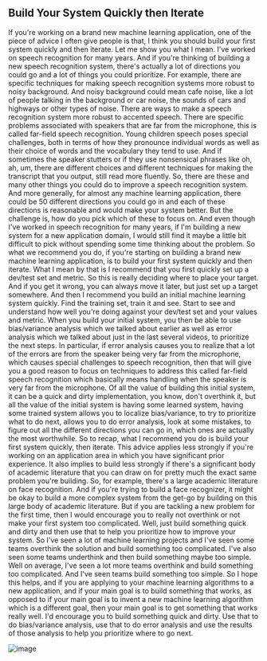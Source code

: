## Build Your System Quickly then Iterate

If you're working on a brand new machine learning application, one of the piece of advice I often give people is that, I think you should build your first system quickly and then iterate. Let me show you what I mean. I've worked on speech recognition for many years. And if you're thinking of building a new speech recognition system, there's actually a lot of directions you could go and a lot of things you could prioritize. For example, there are specific techniques for making speech recognition systems more robust to noisy background. And noisy background could mean cafe noise, like a lot of people talking in the background or car noise, the sounds of cars and highways or other types of noise. There are ways to make a speech recognition system more robust to accented speech. There are specific problems associated with speakers that are far from the microphone, this is called far-field speech recognition. Young children speech poses special challenges, both in terms of how they pronounce individual words as well as their choice of words and the vocabulary they tend to use. And if sometimes the speaker stutters or if they use nonsensical phrases like oh, ah, um, there are different choices and different techniques for making the transcript that you output, still read more fluently. So, there are these and many other things you could do to improve a speech recognition system. And more generally, for almost any machine learning application, there could be 50 different directions you could go in and each of these directions is reasonable and would make your system better. But the challenge is, how do you pick which of these to focus on. And even though I've worked in speech recognition for many years, if I'm building a new system for a new application domain, I would still find it maybe a little bit difficult to pick without spending some time thinking about the problem. So what we recommend you do, if you're starting on building a brand new machine learning application, is to build your first system quickly and then iterate. What I mean by that is I recommend that you first quickly set up a dev/test set and metric. So this is really deciding where to place your target. And if you get it wrong, you can always move it later, but just set up a target somewhere. And then I recommend you build an initial machine learning system quickly. Find the training set, train it and see. Start to see and understand how well you're doing against your dev/test set and your values and metric. When you build your initial system, you then be able to use bias/variance analysis which we talked about earlier as well as error analysis which we talked about just in the last several videos, to prioritize the next steps. In particular, if error analysis causes you to realize that a lot of the errors are from the speaker being very far from the microphone, which causes special challenges to speech recognition, then that will give you a good reason to focus on techniques to address this called far-field speech recognition which basically means handling when the speaker is very far from the microphone. Of all the value of building this initial system, it can be a quick and dirty implementation, you know, don't overthink it, but all the value of the initial system is having some learned system, having some trained system allows you to localize bias/variance, to try to prioritize what to do next, allows you to do error analysis, look at some mistakes, to figure out all the different directions you can go in, which ones are actually the most worthwhile. So to recap, what I recommend you do is build your first system quickly, then iterate. This advice applies less strongly if you're working on an application area in which you have significant prior experience. It also implies to build less strongly if there's a significant body of academic literature that you can draw on for pretty much the exact same problem you're building. So, for example, there's a large academic literature on face recognition. And if you're trying to build a face recognizer, it might be okay to build a more complex system from the get-go by building on this large body of academic literature. But if you are tackling a new problem for the first time, then I would encourage you to really not overthink or not make your first system too complicated. Well, just build something quick and dirty and then use that to help you prioritize how to improve your system. So I've seen a lot of machine learning projects and I've seen some teams overthink the solution and build something too complicated. I've also seen some teams underthink and then build something maybe too simple. Well on average, I've seen a lot more teams overthink and build something too complicated. And I've seen teams build something too simple. So I hope this helps, and if you are applying to your machine learning algorithms to a new application, and if your main goal is to build something that works, as opposed to if your main goal is to invent a new machine learning algorithm which is a different goal, then your main goal is to get something that works really well. I'd encourage you to build something quick and dirty. Use that to do bias/variance analysis, use that to do error analysis and use the results of those analysis to help you prioritize where to go next.

![image](https://user-images.githubusercontent.com/79896959/115112981-26ddd780-9fb2-11eb-963e-1c51fd4fcb7f.png)
